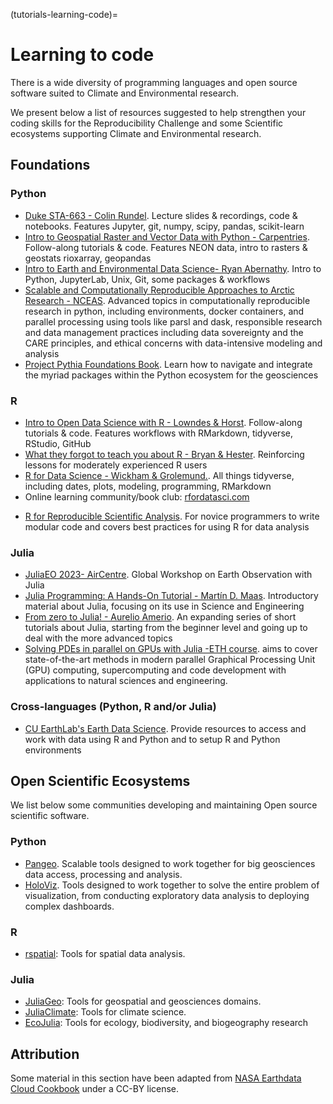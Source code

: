 (tutorials-learning-code)=

# Learning to code

There is a wide diversity of programming languages and open source software suited to Climate and Environmental research. 

We present below a list of resources suggested to help strengthen your coding skills for the Reproducibility Challenge and some Scientific ecosystems supporting Climate and Environmental research.

## Foundations

### Python

* [Duke STA-663 - Colin Rundel](https://sta663-sp22.github.io/). Lecture slides & recordings, code & notebooks. Features Jupyter, git, numpy, scipy, pandas, scikit-learn
* [Intro to Geospatial Raster and Vector Data with Python - Carpentries](https://carpentries-incubator.github.io/geospatial-python/). Follow-along tutorials & code. Features NEON data, intro to rasters & geostats rioxarray, geopandas
* [Intro to Earth and Environmental Data Science- Ryan Abernathy](https://earth-env-data-science.github.io/intro.html). Intro to Python, JupyterLab, Unix, Git, some packages & workflows
* [Scalable and Computationally Reproducible Approaches to Arctic Research - NCEAS](https://learning.nceas.ucsb.edu/2023-03-arctic/). Advanced topics in computationally reproducible research in python, including environments, docker containers, and parallel processing using tools like parsl and dask, responsible research and data management practices including data sovereignty and the CARE principles, and ethical concerns with data-intensive modeling and analysis
* [Project Pythia Foundations Book](https://foundations.projectpythia.org/landing-page.html). Learn how to navigate and  integrate the myriad packages within the Python ecosystem for the geosciences

### R

* [Intro to Open Data Science with R - Lowndes & Horst](https://rstudio-conf-2020.github.io/r-for-excel/). Follow-along tutorials & code. Features workflows with RMarkdown, tidyverse, RStudio, GitHub
* [What they forgot to teach you about R - Bryan & Hester](https://rstats.wtf/). Reinforcing lessons for moderately experienced R users
* [R for Data Science - Wickham & Grolemund.](https://r4ds.had.co.nz/). All things tidyverse, including dates, plots, modeling, programming, RMarkdown
* Online learning community/book club: [rfordatasci.com](https://www.rfordatasci.com/)
- [R for Reproducible Scientific Analysis](https://swcarpentry.github.io/r-novice-gapminder/). For novice programmers to write modular code and covers best practices for using R for data analysis

### Julia

- [JuliaEO 2023- AirCentre](https://aircentre.github.io/JuliaEO/). Global Workshop on Earth Observation with Julia
- [Julia Programming: A Hands-On Tutorial -  Martín D. Maas](https://www.matecdev.com/posts/julia-tutorial-science-engineering.html). Introductory material about Julia, focusing on its use in Science and Engineering
- [From zero to Julia! - Aurelio Amerio](https://techytok.com/from-zero-to-julia/). An expanding series of short tutorials about Julia, starting from the beginner level and going up to deal with the more advanced topics
- [Solving PDEs in parallel on GPUs with Julia -ETH course](https://pde-on-gpu.vaw.ethz.ch/). aims to cover state-of-the-art methods in modern parallel Graphical Processing Unit (GPU) computing, supercomputing and code development with applications to natural sciences and engineering.

### Cross-languages (Python, R and/or Julia)

* [CU EarthLab's Earth Data Science](https://www.earthdatascience.org/). Provide resources to access and work with data using R and Python and to setup R and Python environments

## Open Scientific Ecosystems

We list below some communities developing and maintaining Open source scientific software. 

### Python

- [Pangeo](https://pangeo.io/). Scalable tools designed to work together for big geosciences data access, processing and analysis.
- [HoloViz](https://holoviz.org/). Tools designed to work together to solve the entire problem of visualization, from conducting exploratory data analysis to deploying complex dashboards.

### R

- [rspatial](https://github.com/rspatial): Tools for spatial data analysis. 

### Julia

- [JuliaGeo](https://github.com/JuliaGeo): Tools for geospatial and geosciences domains. 
- [JuliaClimate](https://github.com/JuliaClimate): Tools for climate science.
- [EcoJulia](https://ecojulia.org/): Tools for ecology, biodiversity, and biogeography research 

## Attribution

Some material in this section have been adapted from [NASA Earthdata Cloud Cookbook](https://github.com/NASA-Openscapes/earthdata-cloud-cookbook/tree/main) under a CC-BY license.